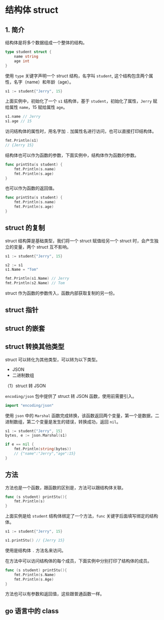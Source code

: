# 结构体 struct

## 1. 简介

结构体是将多个数据组成一个整体的结构。

```go
type student struct {
    name string
    age int
}
```

使用 `type` 关键字声明一个 struct 结构，名字叫 `student`, 这个结构包含两个属性，名字（name）和年龄（age）。

```go
s1 := student{"Jerry", 15}
```

上面实例中，初始化了一个 `s1` 结构体，基于 `student`，初始化了属性，`Jerry` 赋给属性 `name`，15 赋给属性 `age`。

```go
s1.name // Jerry
s1.age // 15
```

访问结构体的属性时，用名字加 `.` 加属性名进行访问，也可以直接打印结构体。

```go
fmt.Println(s1)
// {Jerry 15}
```

结构体也可以作为函数的参数，下面实例中，结构体作为函数的参数。

```go
func printStu(s student) {
    fmt.Println(s.name)
    fmt.Println(s.age)
}
```

也可以作为函数的返回值。

```go
func printStu(s student) {
    fmt.Println(s.name)
    fmt.Println(s.age)
}
```

## struct 的复制

struct 结构算是基础类型，我们将一个 struct 赋值给另一个 struct 时，会产生独立的变量，两个 struct 互不影响。

```go
s1 := student{"Jerry", 15}

s2 := s1
s1.Name = "Tom"

fmt.Println(s1.Name) // Jerry
fmt.Println(s2.Name) // Tom
```

struct 作为函数的参数传入，函数内部获取复制的另一份。

## struct 指针

## struct 的嵌套

## struct 转换其他类型

struct 可以转化为其他类型，可以转为以下类型。

- JSON
- 二进制数组

（1）struct 转 JSON

`encoding/json` 包中提供了 struct 转 JSON 函数，使用前需要引入。

```go
import "encoding/json"
```

使用 `json` 中的 `Marshal` 函数完成转换，该函数返回两个变量，第一个是数据，二进制数组，第二个变量是发生的错误，转换成功，返回 `nil`。

```go
s1 := student{"Jerry", 15}
bytes, e := json.Marshal(s1)

if e == nil {
    fmt.Println(string(bytes))
    // {"name":"Jerry","age":15}
}
```

## 方法

方法也是一个函数，跟函数的区别是，方法可以跟结构体关联。

```go
func (s student) printStu(){
    fmt.Println(s)
}
```

上面实例是给 `student` 结构体绑定了一个方法，`func` 关键字后面填写绑定的结构体。

```go
s1 := student{"Jerry", 15}

s1.printStu() // {Jerry 15}
```

使用是结构体 `.` 方法名来访问。

在方法中可以访问结构体的每个成员，下面实例中分别打印了结构体的成员。

```go
func (s student) printStu(){
    fmt.Println(s.Name)
    fmt.Println(s.Age)
}
```

方法也可以有参数和返回值，这些跟普通函数一样。

## go 语言中的 class

```go

```
